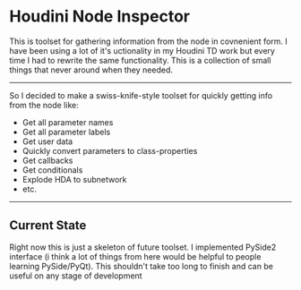# Houdini Node Inspector

This is toolset for gathering information from the node in covnenient form.
I have been using a lot of it's uctionality in my Houdini TD work but every time I had to rewrite the same functionality.
This is a collection of small things that never around when they needed.
____

So I decided to make a swiss-knife-style toolset for quickly getting info from the node like:
  - Get all parameter names
  - Get all parameter labels
  - Get user data
  - Quickly convert parameters to class-properties
  - Get callbacks
  - Get conditionals
  - Explode HDA to subnetwork
  - etc.
___

## Current State 

Right now this is just a skeleton of future toolset.
I implemented PySide2 interface (i think a lot of things from here would be helpful to people learning PySide/PyQt).
This shouldn't take too long to finish and can be useful on any stage of development
    
